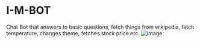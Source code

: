 # I-M-BOT
Chat Bot that answers to basic questions, fetch things from wikipedia, fetch temperature, changes theme, fetches stock price etc.
![image](https://user-images.githubusercontent.com/59231761/200624137-cb073ea0-9011-4ce6-83f6-21ed3126d3fa.png)

